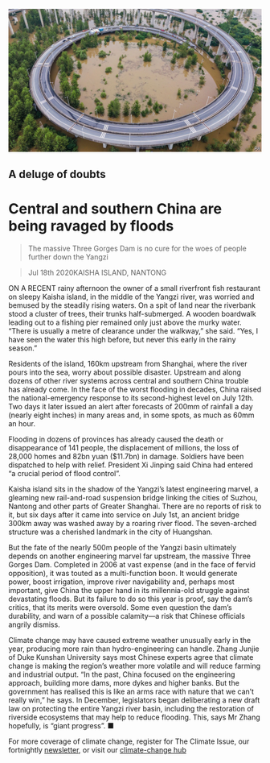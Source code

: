 ![](./images/20200718_CNP001_0.jpg)

## A deluge of doubts

# Central and southern China are being ravaged by floods

> The massive Three Gorges Dam is no cure for the woes of people further down the Yangzi

> Jul 18th 2020KAISHA ISLAND, NANTONG

ON A RECENT rainy afternoon the owner of a small riverfront fish restaurant on sleepy Kaisha island, in the middle of the Yangzi river, was worried and bemused by the steadily rising waters. On a spit of land near the riverbank stood a cluster of trees, their trunks half-submerged. A wooden boardwalk leading out to a fishing pier remained only just above the murky water. “There is usually a metre of clearance under the walkway,” she said. “Yes, I have seen the water this high before, but never this early in the rainy season.”

Residents of the island, 160km upstream from Shanghai, where the river pours into the sea, worry about possible disaster. Upstream and along dozens of other river systems across central and southern China trouble has already come. In the face of the worst flooding in decades, China raised the national-emergency response to its second-highest level on July 12th. Two days it later issued an alert after forecasts of 200mm of rainfall a day (nearly eight inches) in many areas and, in some spots, as much as 60mm an hour.

Flooding in dozens of provinces has already caused the death or disappearance of 141 people, the displacement of millions, the loss of 28,000 homes and 82bn yuan ($11.7bn) in damage. Soldiers have been dispatched to help with relief. President Xi Jinping said China had entered “a crucial period of flood control”.

Kaisha island sits in the shadow of the Yangzi’s latest engineering marvel, a gleaming new rail-and-road suspension bridge linking the cities of Suzhou, Nantong and other parts of Greater Shanghai. There are no reports of risk to it, but six days after it came into service on July 1st, an ancient bridge 300km away was washed away by a roaring river flood. The seven-arched structure was a cherished landmark in the city of Huangshan.

But the fate of the nearly 500m people of the Yangzi basin ultimately depends on another engineering marvel far upstream, the massive Three Gorges Dam. Completed in 2006 at vast expense (and in the face of fervid opposition), it was touted as a multi-function boon. It would generate power, boost irrigation, improve river navigability and, perhaps most important, give China the upper hand in its millennia-old struggle against devastating floods. But its failure to do so this year is proof, say the dam’s critics, that its merits were oversold. Some even question the dam’s durability, and warn of a possible calamity—a risk that Chinese officials angrily dismiss.

Climate change may have caused extreme weather unusually early in the year, producing more rain than hydro-engineering can handle. Zhang Junjie of Duke Kunshan University says most Chinese experts agree that climate change is making the region’s weather more volatile and will reduce farming and industrial output. “In the past, China focused on the engineering approach, building more dams, more dykes and higher banks. But the government has realised this is like an arms race with nature that we can’t really win,” he says. In December, legislators began deliberating a new draft law on protecting the entire Yangzi river basin, including the restoration of riverside ecosystems that may help to reduce flooding. This, says Mr Zhang hopefully, is “giant progress”. ■

For more coverage of climate change, register for The Climate Issue, our fortnightly [newsletter](https://www.economist.com//theclimateissue/), or visit our [climate-change hub](https://www.economist.com//news/2020/04/24/the-economists-coverage-of-climate-change)